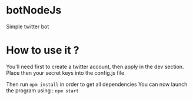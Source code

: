 # botNodeJs
Simple twitter bot 

# How to use it ?

You'll need first to create a twitter account, then apply in the dev section.
Place then your secret keys into the config.js file

Then run ```npm install```  in order to get all dependencies
You can now launch the program using  : ```npm start```
